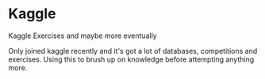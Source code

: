# Kaggle
Kaggle Exercises and maybe more eventually

Only joined kaggle recently and it's got a lot of databases, competitions and exercises. Using this to brush up on knowledge before attempting anything more.
